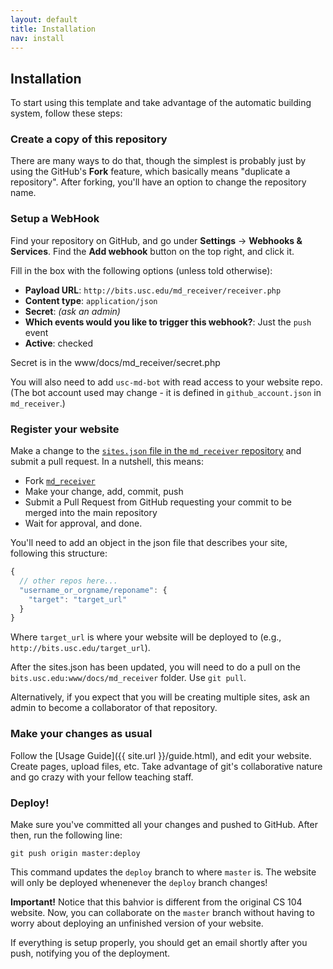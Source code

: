```yaml
---
layout: default
title: Installation
nav: install
---
```


## Installation

To start using this template and take advantage of the automatic building system, follow these steps:

### Create a copy of this repository

There are many ways to do that, though the simplest is probably just by using the GitHub's **Fork** feature, which basically means "duplicate a repository". After forking, you'll have an option to change the repository name.

### Setup a WebHook

Find your repository on GitHub, and go under **Settings** -> **Webhooks & Services**. Find the **Add webhook** button on the top right, and click it.

Fill in the box with the following options (unless told otherwise):

- **Payload URL**: `http://bits.usc.edu/md_receiver/receiver.php`
- **Content type**: `application/json`
- **Secret**: _(ask an admin)_
- **Which events would you like to trigger this webhook?**: Just the `push` event
- **Active**: checked

Secret is in the www/docs/md_receiver/secret.php

 You will also need to add `usc-md-bot` with read access to your website repo. (The bot account used may change - it is defined in `github_account.json` in `md_receiver`.)

### Register your website

Make a change to the [`sites.json` file in the `md_receiver` repository](https://github.com/usc-cs/md_receiver/blob/master/sites.json) and submit a pull request. In a nutshell, this means:

- Fork [`md_receiver`](https://github.com/usc-cs/md_receiver)
- Make your change, add, commit, push
- Submit a Pull Request from GitHub requesting your commit to be merged into the main repository
- Wait for approval, and done.

You'll need to add an object in the json file that describes your site, following this structure:

```js
{
  // other repos here...
  "username_or_orgname/reponame": {
    "target": "target_url"
  }
}
```

Where `target_url` is where your website will be deployed to (e.g., `http://bits.usc.edu/target_url`).

After the sites.json has been updated, you will need to do a pull on the `bits.usc.edu:www/docs/md_receiver` folder.  Use `git pull`.

Alternatively, if you expect that you will be creating multiple sites, ask an admin to become a collaborator of that repository.

### Make your changes as usual

Follow the [Usage Guide]({{ site.url }}/guide.html), and edit your website. Create pages, upload files, etc. Take advantage of git's collaborative nature and go crazy with your fellow teaching staff.

### Deploy!

Make sure you've committed all your changes and pushed to GitHub. After then, run the following line:

```
git push origin master:deploy
```

This command updates the `deploy` branch to where `master` is. The website will only be deployed whenenever the `deploy` branch changes!

**Important!** Notice that this bahvior is different from the original CS 104 website. Now, you can collaborate on the `master` branch without having to worry about deploying an unfinished version of your website.

If everything is setup properly, you should get an email shortly after you push, notifying you of the deployment.



